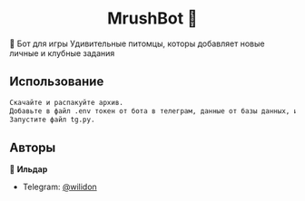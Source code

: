 <h1 align="center">MrushBot 👾</h1>

 🚀 Бот для игры Удивительные питомцы, которы 
 добавляет новые личные и клубные задания

## Использование

```sh
Скачайте и распакуйте архив.
Добавьте в файл .env токен от бота в телеграм, данные от базы данных, имя и пароль от профиля в игре и id админов.
Запустите файл tg.py.
```

## Авторы

👦 **Ильдар**

* Telegram: [@wilidon](https://t.me/wilidon)
